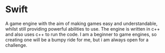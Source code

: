 # Swift
A game engine with the aim of making games easy and understandable, whilst still providing powerful abilities to use.
The engine is written in c++ and also uses c++ to run the code.
I am a beginner to game engines, so creating one will be a bumpy ride for me, but i am always open for a challenge.
